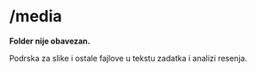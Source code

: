 # /media

**Folder nije obavezan.**

Podrska za slike i ostale fajlove u tekstu zadatka i analizi resenja.

